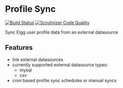 Profile Sync
============

[![Build Status](https://scrutinizer-ci.com/g/ColdTrick/profile_sync/badges/build.png?b=master)](https://scrutinizer-ci.com/g/ColdTrick/profile_sync/build-status/master)
[![Scrutinizer Code Quality](https://scrutinizer-ci.com/g/ColdTrick/profile_sync/badges/quality-score.png?b=master)](https://scrutinizer-ci.com/g/ColdTrick/profile_sync/?branch=master)

Sync Elgg user profile data from an external datasource

Features
--------

- link external datasources
- currently supported external datasource types:
	- mysql
	- csv
- cron based profile sync schedules or manual syncs